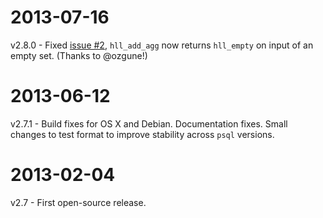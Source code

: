 2013-07-16
==========
v2.8.0 - Fixed [issue #2](https://github.com/aggregateknowledge/postgresql-hll/issues/2), `hll_add_agg` now returns `hll_empty` on input of an empty set. (Thanks to @ozgune!)

2013-06-12
==========
v2.7.1 - Build fixes for OS X and Debian. Documentation fixes. Small changes to test format to improve stability across `psql` versions.

2013-02-04
==========
v2.7 - First open-source release.